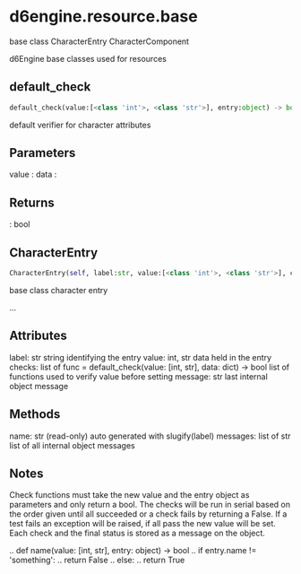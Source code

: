 # d6engine.resource.base
base class CharacterEntry CharacterComponent

d6Engine base classes used for resources


## default_check
```python
default_check(value:[<class 'int'>, <class 'str'>], entry:object) -> bool
```
default verifier for character attributes

Parameters
----------
value :
data :

Returns
-------
: bool


## CharacterEntry
```python
CharacterEntry(self, label:str, value:[<class 'int'>, <class 'str'>], checks:list=None)
```

base class character entry


...

Attributes
----------
label: str
    string identifying the entry
value: int, str
    data held in the entry
checks: list of func = default_check(value: [int, str], data: dict) -> bool
    list of functions used to verify value before setting
message: str
    last internal object message

Methods
-------
name: str
    (read-only) auto generated with slugify(label)
messages: list of str
    list of all internal object messages

Notes
-----
Check functions must take the new value and the entry object as parameters and only return a bool. The checks
will be run in serial based on the order given until all succeeded or a check fails by returning a False. If
a test fails an exception will be raised, if all pass the new value will be set. Each check and the final status
is stored as a message on the object.

.. def name(value: [int, str], entry: object) -> bool
..    if entry.name != 'something':
..        return False
..    else:
..        return True



